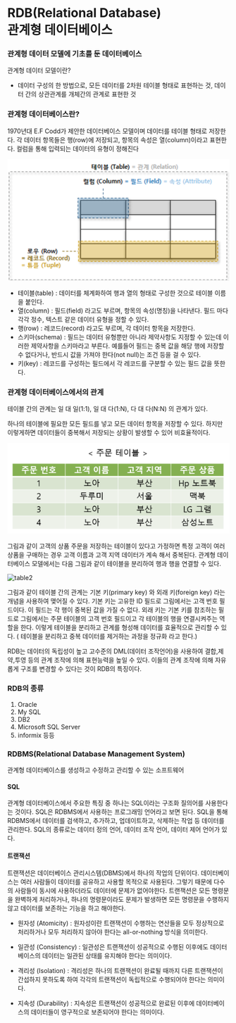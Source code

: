 # RDB(Relational Database) </br> 관계형 데이터베이스

 ### 관계형 데이터 모델에 기초를 둔 데이터베이스
 
 
 관계형 데이터 모델이란?
   - 데이터 구성의 한 방법으로, 모든 데이터를 2차원 테이블 형태로 표현하는 것, 데이터 간의 상관관계를 개체간의 관계로 표현한 것
  
 ### 관계형 데이터베이스란?
  1970년대 E.F Codd가 제안한 데이터베이스 모델이며 데이터를 테이블 형태로 저장한다. 각 데이터 항목들은 행(row)에 저장되고, 항목의 속성은 열(column)이라고 표현한다. 컬럼을 통해 입력되는 데이터의 유형이 정해진다
  
 ![rdb](../images/rdb.png)
 
* 테이블(table) : 데이터를 체계화하여 행과 열의 형태로 구성한 것으로 테이블 이름을 붙인다.
* 열(column) : 필드(field) 라고도 부르며, 항목의 속성(명칭)을 나타낸다.  필드 마다 각각 정수, 텍스트 같은 데이터 유형을 정할 수 있다. 
* 행(row) : 레코드(record) 라고도 부르며, 각 데이터 항목을 저장한다. 
* 스키마(schema) : 필드는 데이터 유형뿐만 아니라 제약사항도 지정할 수 있는데 이러한 제약사항을 스키마라고 부른다. 예를들어 필드는 중복 값을 해당 행에 저장할 수 없다거나, 반드시 값을 가져야 한다(not null)는 조건 등을 걸 수 있다.
* 키(key) : 레코드를 구성하는 필드에서 각 레코드를 구분할 수 있는 필드 값을 뜻한다.


 ### 관계형 데이터베이스에서의 관계
 
 테이블 간의 관계는 일 대 일(1:1), 일 대 다(1:N), 다 대 다(N:N) 의 관계가 있다.

하나의 테이블에 필요한 모든 필드를 넣고 모든 데이터 항목을 저장할 수 있다. 하지만 이렇게하면 데이터들이 중복해서 저장되는 상황이 발생할 수 있어  비효율적이다. 

 ![table1](../images/table1.PNG)

그림과 같이 고객의 상품 주문을 저장하는 테이블이 있다고 가정하면 특정 고객이 여러 상품을 구매하는 경우 고객 이름과 고객 지역 데이터가 계속 해서 중복된다.
관계형 데이터베이스 모델에서는 다음 그림과 같이 테이블을 분리하여 행과 행을 연결할 수 있다.

 ![table2](../images/table2.PNG)

그림과 같이 테이블 간의 관계는 기본 키(primary key) 와 외래 키(foreign key) 라는 개념을 사용하여 맺어질 수 있다.
기본 키는 고유한 ID 필드로 그림에서는 고객 번호 필드이다. 이 필드는 각 행이 중복된 값을 가질 수 없다.
외래 키는 기본 키를 참조하는 필드로 그림에서는 주문 테이블의 고객 번호 필드이고 각 테이블의 행을 연결시켜주는 역할을 한다.
이렇게 테이블을 분리하고 관계를 형성해 데이터를 효율적으로 관리할 수 있다.
( 테이블을 분리하고 중복 데이터를 제거하는 과정을 정규화 라고 한다.)


RDB는 데이터의 독립성이 높고 고수준의 DML(데이터 조작언어)을 사용하여 결합,제약,투영 등의 관계 조작에 의해 표현능력을 높일 수 있다.
이들의 관계 조작에 의해 자유롭게 구조를 변경할 수 있다는 것이 RDB의 특징이다.
### RDB의 종류
1. Oracle
2. My SQL
3. DB2
4. Microsoft SQL Server
5. informix
등등

### RDBMS(Relational Database Management System)
관계형 데이터베이스를 생성하고 수정하고 관리할 수 있는 소프트웨어
  #### SQL
   관계형 데이터베이스에서 주요한 특징 중 하나는 SQL이라는 구조화 질의어를 사용한다는 것이다. SQL은 RDBMS에서 사용하는 프로그래밍 언어라고 보면 된다. SQL을 통해 RDBMS에서 데이터를 검색하고, 추가하고, 업데이트하고, 삭제하는 작업 등 데이터를 관리한다.
SQL의 종류로는 데이터 정의 언어, 데이터 조작 언어, 데이터 제어 언어가 있다.

  #### 트랜잭션
   트랜잭션은 데이터베이스 관리시스템(DBMS)에서 하나의 작업의 단위이다.
데이터베이스는 여러 사람들이 데이터를 공유하고 사용할 목적으로 사용된다. 그렇기 때문에 다수의 사람들이 동시에 사용하더라도 데이터에 문제가 없어야한다. 트랜잭션은 모든 명령문을 완벽하게 처리하거나, 하나의 명령문이라도 문제가 발생하면 모든 명령문을 수행하지 않고 데이터를 보존하는 기능을 하고 해야한다.

 - 원자성 (Atomicity) : 원자성이란 트랜잭션이 수행하는 연산들을 모두 정상적으로 처리하거나 모두 처리하지 않아야 한다는 all-or-nothing 방식을 의미한다. 

 - 일관성 (Consistency) : 일관성은 트랜잭션이 성공적으로 수행된 이후에도 데이터베이스의 데이터는 일관된 상태를 유지해야 한다는 의미이다.

 - 격리성 (Isolation) : 격리성은 하나의 트랜잭션이 완료될 때까지 다른 트랜잭션이 간섭하지 못하도록 하여 각각의 트랜잭션이 독립적으로 수행되어야 한다는 의미이다.

 - 지속성 (Durability) : 지속성은 트랜잭션이 성공적으로 완료된 이후에 데이터베이스의 데이터들이 영구적으로 보존되어야 한다는 의미이다. 


